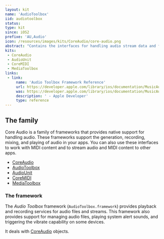 ```yaml
---
layout: kit
name: 'AudioToolbox'
iid: audiotoolbox
status: 
type: kit
since: iOS2
prefixe: 'AU,Audio'
icon: /resources/images/kits/CoreAudio/core-audio.png
abstract: "Contains the interfaces for handling audio stream data and for playing and recording audio."
kits:
 - CoreAudio
 - AudioUnit
 - CoreMIDI
 - MediaToolbox
links:
 - link:
     name: 'Audio Toolbox Framework Reference'
     url: https://developer.apple.com/library/ios/documentation/MusicAudio/Reference/CAAudioTooboxRef/index.html
     was: https://developer.apple.com/library/ios/documentation/MusicAudio/Reference/CAAudioTooboxRef/_index.html
     description: ' - Apple Developer'
     type: reference
---
```


## The family

Core Audio is a family of frameworks that provides native support for handling audio. These frameworks support the generation, recording, mixing, and playing of audio in your apps. You can also use these interfaces to work with MIDI content and to stream audio and MIDI content to other apps.

* [CoreAudio](/CoreAudio)
* [AudioToolbox](/AudioToolbox)
* [AudioUnit](/AudioUnit)
* [CoreMIDI](/CoreMIDI)
* [MediaToolbox](/MediaToolbox)


### The framework

The *Audio Toolbox* framework (`AudioToolbox.framework`) provides playback and recording services for audio files and streams. This framework also provides support for managing audio files, playing system alert sounds, and triggering the vibrate capability on some devices.

It deals with [CoreAudio](/CoreAudio) objects.
